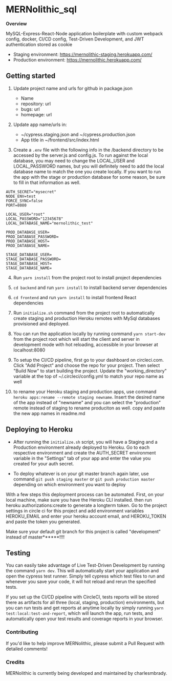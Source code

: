 # MERNolithic_sql

**Overview**

MySQL-Express-React-Node application boilerplate with custom webpack config, docker, CI/CD config, Test-Driven Development, and JWT authentication stored as cookie

- Staging environment: https://mernolithic-staging.herokuapp.com/
- Production environment: https://mernolithic.herokuapp.com/

## Getting started

1. Update project name and urls for github in package.json

   - Name
   - repository: url
   - bugs: url
   - homepage: url

2. Update app name/urls in:

   - ~/cypress.staging.json and ~/cypress.production.json
   - App title in ~/frontend/src/index.html

3. Create a `.env` file with the following info in the /backend directory to be accessed by the server.js and config.js. To run against the local database, you may need to change the LOCAL_USER and LOCAL_PASSWORD names, but you will definitely need to add the local database name to match the one you create locally. If you want to run the app with the stage or production database for some reason, be sure to fill in that information as well.

```
AUTH_SECRET="mysecret"
NODE_ENV=test
FORCE_SYNC=false
PORT=8080

LOCAL_USER="root"
LOCAL_PASSWORD="12345678"
LOCAL_DATABASE_NAME="mernolithic_test"

PROD_DATABASE_USER=
PROD_DATABASE_PASSWORD=
PROD_DATABASE_HOST=
PROD_DATABASE_NAME=

STAGE_DATABASE_USER=
STAGE_DATABASE_PASSWORD=
STAGE_DATABASE_HOST=
STAGE_DATABASE_NAME=
```

4. Run `yarn install` from the project root to install project dependencies

5. `cd backend` and run `yarn install` to install backend server dependencies

6. `cd frontend` and run `yarn install` to install frontend React dependencies

7. Run `initialize.sh` command from the project root to automatically create staging and production Heroku remotes with MySql databases provisioned and deployed.

8. You can run the application locally by running command `yarn start-dev` from the project root which will start the client and server in development mode with hot reloading, accessible in your browser at localhost:8080

9. To setup the CI/CD pipeline, first go to your dashboard on circleci.com. Click "Add Project" and choose the repo for your project. Then select "Build Now" to start building the project. Update the "working_directory" variable at the top of ~/.circleci/config.yml to match your repo name as well

10. to rename your Heroku staging and production apps, use command `heroku apps:rename --remote staging newname`. Insert the desired name of the app instead of "newname" and you can select the "production" remote instead of staging to rename produciton as well. copy and paste the new app names in readme.md

## Deploying to Heroku

- After running the `initialize.sh` script, you will have a Staging and a Production environment already deployed to Heroku. Go to each respective environment and create the AUTH_SECRET environment variable in the "Settings" tab of your app and enter the value you created for your auth secret.

- To deploy whatever is on your git master branch again later, use command `git push staging master` or `git push production master` depending on which environment you want to deploy

With a few steps this deployment process can be automated. First, on your local machine, make sure you have the Heroku CLI installed. then run heroku authorizations:create to generate a longterm token. Go to the project settings in circle ci for this project and add environment variables HEROKU_EMAIL and enter your heroku account email, and HEROKU_TOKEN and paste the token you generated.

Make sure your default git branch for this project is called "development" instead of master**\*\***!!!!

## Testing

You can easily take advantage of Live Test-Driven Development by running the command `yarn dev`. This will automatically start your application and open the cypress test runner. Simply tell cypress which test files to run and whenever you save your code, it will hot reload and rerun the specified tests.

If you set up the CI/CD pipeline with CircleCI, tests reports will be stored there as artifacts for all three (local, staging, production) environments, but you can run tests and get reports at anytime locally by simply running `yarn test:local:test-and-report`, which will launch the app, run tests, and automatically open your test results and coverage reports in your browser.

### Contributing

If you'd like to help improve MERNolithic, please submit a Pull Request with detailed comments!

### Credits

MERNolithic is currently being developed and maintained by charlesmbrady.
